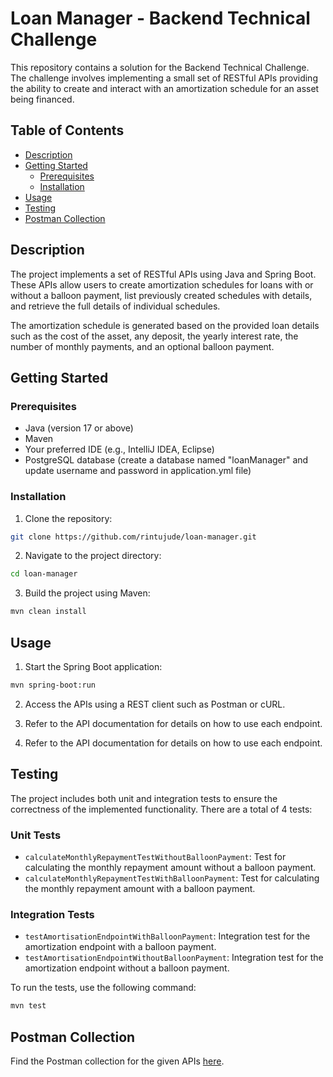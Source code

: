 # Loan Manager - Backend Technical Challenge

This repository contains a solution for the Backend Technical Challenge. The challenge involves implementing a small set of RESTful APIs providing the ability to create and interact with an amortization schedule for an asset being financed.

## Table of Contents

- [Description](#description)
- [Getting Started](#getting-started)
  - [Prerequisites](#prerequisites)
  - [Installation](#installation)
- [Usage](#usage)
- [Testing](#testing)
- [Postman Collection](#postman-collection)

## Description

The project implements a set of RESTful APIs using Java and Spring Boot. These APIs allow users to create amortization schedules for loans with or without a balloon payment, list previously created schedules with details, and retrieve the full details of individual schedules.

The amortization schedule is generated based on the provided loan details such as the cost of the asset, any deposit, the yearly interest rate, the number of monthly payments, and an optional balloon payment.

## Getting Started

### Prerequisites

- Java (version 17 or above)
- Maven
- Your preferred IDE (e.g., IntelliJ IDEA, Eclipse)
- PostgreSQL database (create a database named "loanManager" and update username and password in application.yml file)

### Installation

1. Clone the repository:

```bash
git clone https://github.com/rintujude/loan-manager.git
```

2. Navigate to the project directory:

```bash
cd loan-manager
```

3. Build the project using Maven:

```bash
mvn clean install
```

## Usage

1. Start the Spring Boot application:

```bash
mvn spring-boot:run
```

2. Access the APIs using a REST client such as Postman or cURL.

3. Refer to the API documentation for details on how to use each endpoint.


3. Refer to the API documentation for details on how to use each endpoint.

## Testing

The project includes both unit and integration tests to ensure the correctness of the implemented functionality. There are a total of 4 tests:

### Unit Tests

- `calculateMonthlyRepaymentTestWithoutBalloonPayment`: Test for calculating the monthly repayment amount without a balloon payment.
- `calculateMonthlyRepaymentTestWithBalloonPayment`: Test for calculating the monthly repayment amount with a balloon payment.

### Integration Tests

- `testAmortisationEndpointWithBalloonPayment`: Integration test for the amortization endpoint with a balloon payment.
- `testAmortisationEndpointWithoutBalloonPayment`: Integration test for the amortization endpoint without a balloon payment.

To run the tests, use the following command:

```bash
mvn test
```


## Postman Collection

Find the Postman collection for the given APIs [here](https://api.postman.com/collections/11647431-4953e1e7-84fa-4904-bc14-865f24190037?access_key=PMAT-01HX6T19QTX06ME10KKRC13TP7).

